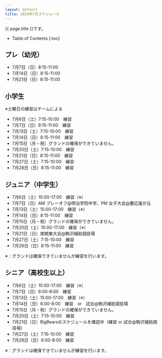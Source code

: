 ```yaml
---
layout: default
title: 2024年7月スケジュール
---
```


{{ page.title }}です。


* Table of Contents
{:toc}


プレ（幼児）
------------------

* 7月7日（日）8:15-11:00
* 7月14日（日）8:15-11:00
* 7月21日（日）8:15-11:00


小学生
-----------

※土曜日の練習はチームによる
* 7月6日（土）7:15-10:00　練習
* 7月7日（日）8:15-11:00　練習
* 7月13日（土）7:15-10:00　練習
* 7月14日（日）8:15-11:00　練習
* 7月15日（月・祝）グランドの確保ができていません。
* 7月20日（土）7:15-10:00　練習
* 7月21日（日）8:15-11:00　練習
* 7月27日（土）7:15-10:00　練習
* 7月28日（日）8:15-11:00　練習


ジュニア（中学生）
-----------------------------------------

* 7月6日（土）15:00-17:00　練習（※）
* 7月7日（日）AM プレーオフ@明治学院中学、PM 女子大会@慶応嵐が丘
* 7月13日（土）15:00-17:00　練習（※）
* 7月14日（日）8:15-11:00　練習
* 7月15日（月・祝）グランドの確保ができていません。
* 7月20日（土）15:00-17:00　練習（※）
* 7月21日（日）南関東大会@駒沢補助競技場
* 7月27日（土）7:15-10:00　練習
* 7月28日（日）8:15-11:00　練習

※：グランドは確保できていませんが練習を行います。


シニア（高校生以上）
-----------------------------------------

* 7月6日（土）15:00-17:00　練習（※）
* 7月7日（日）6:00-8:00　練習
* 7月13日（土）15:00-17:00　練習（※）
* 7月14日（日）6:00-8:00　練習　or　試合@駒沢補助競技場
* 7月15日（月・祝）グランドの確保ができていません。
* 7月20日（土）7:15-10:00　練習
* 7月21日（日）BigBearsのスケジュールを確認中（練習 or 試合@駒沢補助競技場）
* 7月27日（土）7:15-10:00　練習
* 7月28日（日）6:00-8:00　練習

※：グランドは確保できていませんが練習を行います。
